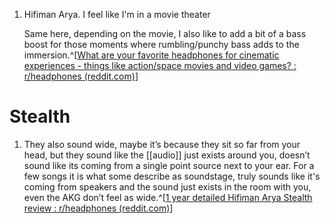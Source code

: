 1. Hifiman Arya. I feel like I'm in a movie theater
   
   Same here, depending on the movie, I also like to add a bit of a bass boost for those moments where rumbling/punchy bass adds to the immersion.^[[What are your favorite headphones for cinematic experiences - things like action/space movies and video games? : r/headphones (reddit.com)](https://www.reddit.com/r/headphones/comments/zblj0h/what_are_your_favorite_headphones_for_cinematic/)]

# Stealth
1. They also sound wide, maybe it’s because they sit so far from your head, but they sound like the [[audio]] just exists around you, doesn’t sound like its coming from a single point source next to your ear. For a few songs it is what some describe as soundstage, truly sounds like it's coming from speakers and the sound just exists in the room with you, even the AKG don’t feel as wide.^[[1 year detailed Hifiman Arya Stealth review : r/headphones (reddit.com)](https://www.reddit.com/r/headphones/comments/1bu2igv/1_year_detailed_hifiman_arya_stealth_review/)]